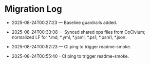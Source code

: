 <!-- status: stub; target: 150+ words -->
<!-- status: stub; target: 150+ words -->
<!-- status: stub; target: 150+ words -->
<!-- status: stub; target: 150+ words -->
<!-- status: stub; target: 150+ words -->
# Migration Log

- 2025-08-24T00:27:23 — Baseline guardrails added.


- 2025-08-24T00:33:08 — Synced shared ops files from CoCivium; normalized LF for *.md, *.yml, *.yaml, *.ps1, *.psm1, *.json.
- 2025-08-24T00:52:23 — CI ping to trigger readme-smoke.
- 2025-08-24T00:55:40 - CI ping to trigger readme-smoke.





